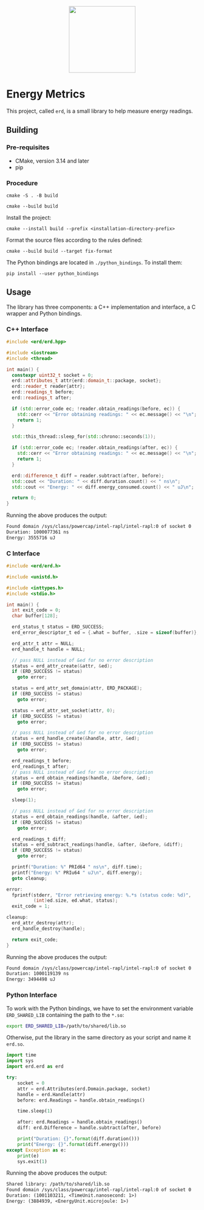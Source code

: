 <p align="center">
  <img src="https://repository-images.githubusercontent.com/254842585/4dfa7580-7ffb-11ea-99d0-46b8fe2f4170" height="175" width="auto" />
</p>

# Energy Metrics

This project, called `erd`, is a small library to help measure energy readings.

## Building

### Pre-requisites

- CMake, version 3.14 and later
- pip

### Procedure

```shell
cmake -S . -B build
```

```shell
cmake --build build
```

Install the project:

```shell
cmake --install build --prefix <installation-directory-prefix>
```

Format the source files according to the rules defined:

```shell
cmake --build build --target fix-format
```

The Python bindings are located in `./python_bindings`. To install them:

```shell
pip install --user python_bindings
```

## Usage

The library has three components: a C++ implementation and interface, a C wrapper and Python
bindings.

### C++ Interface

```cpp
#include <erd/erd.hpp>

#include <iostream>
#include <thread>

int main() {
  constexpr uint32_t socket = 0;
  erd::attributes_t attr{erd::domain_t::package, socket};
  erd::reader_t reader{attr};
  erd::readings_t before;
  erd::readings_t after;

  if (std::error_code ec; !reader.obtain_readings(before, ec)) {
    std::cerr << "Error obtaining readings: " << ec.message() << "\n";
    return 1;
  }

  std::this_thread::sleep_for(std::chrono::seconds(1));

  if (std::error_code ec; !reader.obtain_readings(after, ec)) {
    std::cerr << "Error obtaining readings: " << ec.message() << "\n";
    return 1;
  }

  erd::difference_t diff = reader.subtract(after, before);
  std::cout << "Duration: " << diff.duration.count() << " ns\n";
  std::cout << "Energy: " << diff.energy_consumed.count() << " uJ\n";

  return 0;
}
```

Running the above produces the output:

```txt
Found domain /sys/class/powercap/intel-rapl/intel-rapl:0 of socket 0
Duration: 1000077361 ns
Energy: 3555716 uJ
```

### C Interface

```c
#include <erd/erd.h>

#include <unistd.h>

#include <inttypes.h>
#include <stdio.h>

int main() {
  int exit_code = 0;
  char buffer[128];

  erd_status_t status = ERD_SUCCESS;
  erd_error_descriptor_t ed = {.what = buffer, .size = sizeof(buffer)};

  erd_attr_t attr = NULL;
  erd_handle_t handle = NULL;

  // pass NULL instead of &ed for no error description
  status = erd_attr_create(&attr, &ed);
  if (ERD_SUCCESS != status)
    goto error;

  status = erd_attr_set_domain(attr, ERD_PACKAGE);
  if (ERD_SUCCESS != status)
    goto error;

  status = erd_attr_set_socket(attr, 0);
  if (ERD_SUCCESS != status)
    goto error;

  // pass NULL instead of &ed for no error description
  status = erd_handle_create(&handle, attr, &ed);
  if (ERD_SUCCESS != status)
    goto error;

  erd_readings_t before;
  erd_readings_t after;
  // pass NULL instead of &ed for no error description
  status = erd_obtain_readings(handle, &before, &ed);
  if (ERD_SUCCESS != status)
    goto error;

  sleep(1);

  // pass NULL instead of &ed for no error description
  status = erd_obtain_readings(handle, &after, &ed);
  if (ERD_SUCCESS != status)
    goto error;

  erd_readings_t diff;
  status = erd_subtract_readings(handle, &after, &before, &diff);
  if (ERD_SUCCESS != status)
    goto error;

  printf("Duration: %" PRId64 " ns\n", diff.time);
  printf("Energy: %" PRIu64 " uJ\n", diff.energy);
  goto cleanup;

error:
  fprintf(stderr, "Error retrieving energy: %.*s (status code: %d)",
          (int)ed.size, ed.what, status);
  exit_code = 1;

cleanup:
  erd_attr_destroy(attr);
  erd_handle_destroy(handle);

  return exit_code;
}
```

Running the above produces the output:

```txt
Found domain /sys/class/powercap/intel-rapl/intel-rapl:0 of socket 0
Duration: 1000119139 ns
Energy: 3494498 uJ
```

### Python Interface

To work with the Python bindings, we have to set the environment variable `ERD_SHARED_LIB`
containing the path to the `*.so`:

```sh
export ERD_SHARED_LIB=/path/to/shared/lib.so
```

Otherwise, put the library in the same directory as your script and name it `erd.so`.

```python
import time
import sys
import erd.erd as erd

try:
    socket = 0
    attr = erd.Attributes(erd.Domain.package, socket)
    handle = erd.Handle(attr)
    before: erd.Readings = handle.obtain_readings()

    time.sleep(1)

    after: erd.Readings = handle.obtain_readings()
    diff: erd.Difference = handle.subtract(after, before)

    print("Duration: {}".format(diff.duration()))
    print("Energy: {}".format(diff.energy()))
except Exception as e:
    print(e)
    sys.exit(1)
```

Running the above produces the output:

```txt
Shared library: /path/to/shared/lib.so
Found domain /sys/class/powercap/intel-rapl/intel-rapl:0 of socket 0
Duration: (1001103211, <TimeUnit.nanosecond: 1>)
Energy: (3884939, <EnergyUnit.microjoule: 1>)
```
